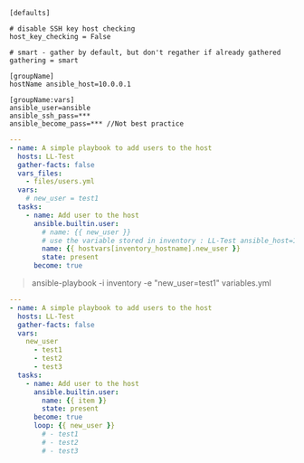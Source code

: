 ``` shell title="ansible.cfg"
[defaults]

# disable SSH key host checking
host_key_checking = False

# smart - gather by default, but don't regather if already gathered
gathering = smart
```

``` shell title="create a new file with a name for example inventory - put in the same directory of playbooks"
[groupName]
hostName ansible_host=10.0.0.1

[groupName:vars]
ansible_user=ansible
ansible_ssh_pass=***
ansible_become_pass=*** //Not best practice
```

``` yaml title="variables.yml"
---
- name: A simple playbook to add users to the host
  hosts: LL-Test
  gather-facts: false
  vars_files:
    - files/users.yml
  vars:
    # new_user = test1
  tasks:
    - name: Add user to the host
      ansible.builtin.user:
        # name: {{ new_user }}
        # use the variable stored in inventory : LL-Test ansible_host=10.0.0.1 new_user=test1
        name: {{ hostvars[inventory_hostname].new_user }}
        state: present
      become: true
```
> ansible-playbook -i inventory -e "new_user=test1" variables.yml

``` yaml title="loop.yml"
---
- name: A simple playbook to add users to the host
  hosts: LL-Test
  gather-facts: false
  vars:
    new_user
      - test1
      - test2
      - test3
  tasks:
    - name: Add user to the host
      ansible.builtin.user:
        name: {{ item }}
        state: present
      become: true
      loop: {{ new_user }}
        # - test1
        # - test2
        # - test3
```
